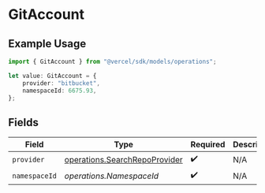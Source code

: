 # GitAccount

## Example Usage

```typescript
import { GitAccount } from "@vercel/sdk/models/operations";

let value: GitAccount = {
    provider: "bitbucket",
    namespaceId: 6675.93,
};
```

## Fields

| Field                                                                          | Type                                                                           | Required                                                                       | Description                                                                    |
| ------------------------------------------------------------------------------ | ------------------------------------------------------------------------------ | ------------------------------------------------------------------------------ | ------------------------------------------------------------------------------ |
| `provider`                                                                     | [operations.SearchRepoProvider](../../models/operations/searchrepoprovider.md) | :heavy_check_mark:                                                             | N/A                                                                            |
| `namespaceId`                                                                  | *operations.NamespaceId*                                                       | :heavy_check_mark:                                                             | N/A                                                                            |